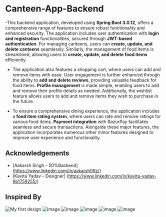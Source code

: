# Canteen-App-Backend
-This backend application, developed using **Spring Boot 3.0.12**, offers a comprehensive range of features to ensure robust functionality and enhanced security. The application includes user authentication with **login and registration** functionalities, secured through **JWT-based authentication**. For managing canteens, users can **create, update, and delete canteens** seamlessly. Similarly, the management of food items is streamlined, allowing users to **create, update, and delete food items** efficiently.

- The application also features a shopping cart, where users can add and remove items with ease. User engagement is further enhanced through the ability to **add and delete reviews**, providing valuable feedback for food items. **Profile management** is made simple, enabling users to add and remove their profile details as needed. Additionally, the wishlist feature allows users to add and remove items they wish to purchase in the future.

- To ensure a comprehensive dining experience, the application includes a **food item rating system**, where users can rate and remove ratings for various food items. **Payment integration** with RazorPay facilitates seamless and secure transactions. Alongside these major features, the application incorporates numerous other minor features designed to improve user experience and functionality.


## Acknowledgements

- [Aakarsh Singh - 50%Backend] (https://www.linkedin.com/in/aakarsh09z/) 
- [Kavita Yadav - Designer] (https://www.linkedin.com/in/kavita-yadav-6b1759255/) 


## Inspired By
![My first design](https://github.com/Sarthakverse/canteen-app-backend/assets/117356021/dbcf282b-06b5-4cad-8cab-c0d8d7eaa161)
![image](https://github.com/Sarthakverse/canteen-app-backend/assets/117356021/f5e77bb1-f268-4564-9685-9359667b934a)
![image](https://github.com/Sarthakverse/canteen-app-backend/assets/117356021/41a88669-dcb0-49f5-b6bf-9ab43ee77b3f)
![image](https://github.com/Sarthakverse/canteen-app-backend/assets/117356021/8e9597b6-4107-44dd-959e-6991342b760b)
![image](https://github.com/Sarthakverse/canteen-app-backend/assets/117356021/42e8b13a-f3b0-47a1-8a3c-507714fa46fe)
![image](https://github.com/Sarthakverse/canteen-app-backend/assets/117356021/0704349e-611c-46f3-9589-4b57f5af559f)







